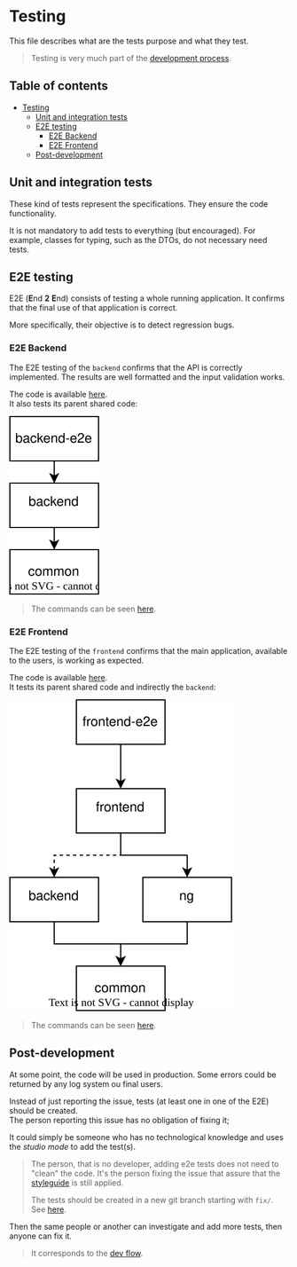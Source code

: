 # Testing

This file describes what are the tests purpose and what they test.

> Testing is very much part of the [development process](./flow-dev.md#dev-process).

## Table of contents

<!-- TOC -->
* [Testing](#testing)
  * [Unit and integration tests](#unit-and-integration-tests)
  * [E2E testing](#e2e-testing)
    * [E2E Backend](#e2e-backend)
    * [E2E Frontend](#e2e-frontend)
  * [Post-development](#post-development)
<!-- TOC -->

## Unit and integration tests

These kind of tests represent the specifications.
They ensure the code functionality.

It is not mandatory to add tests to everything (but encouraged).
For example, classes for typing, such as the DTOs, do not necessary need tests.

## E2E testing

E2E (**E**nd **2** **E**nd) consists of testing a whole running application.
It confirms that the final use of that application is correct.

More specifically, their objective is to detect regression bugs.

### E2E Backend

The E2E testing of the `backend` confirms that the API is correctly implemented.
The results are well formatted and the input validation works.

The code is available [here](../apps/backend-e2e).  
It also tests its parent shared code:

![e2e-backend](./flow-testing/images/testing-hierarchy.e2e-backend.drawio.svg)

> The commands can be seen [here](../apps/backend-e2e/docs/commands.md).

### E2E Frontend

The E2E testing of the `frontend` confirms that the main application,
available to the users, is working as expected.

The code is available [here](../apps/frontend-e2e).  
It tests its parent shared code and indirectly the `backend`:

![e2e-frontend](./flow-testing/images/testing-hierarchy.e2e-frontend.drawio.svg)

> The commands can be seen [here](../apps/frontend-e2e/docs/commands.md).

## Post-development

At some point, the code will be used in production.
Some errors could be returned by any log system ou final users.

Instead of just reporting the issue, tests (at least one in one of the E2E) should be created.  
The person reporting this issue has no obligation of fixing it;

It could simply be someone who has no technological knowledge and
uses the _studio mode_ to add the test(s).

> The person, that is no developer, adding e2e tests does not need to "clean" the code.
> It's the person fixing the issue that assure that the [styleguide](./styleguide.md) is still applied.
>
> The tests should be created in a new git branch starting with `fix/`.  
> See [here](./flow-git.md#fix-branches).

Then the same people or another can investigate and
add more tests, then anyone can fix it.

> It corresponds to the [dev flow](./flow-dev.md#write-tests).
